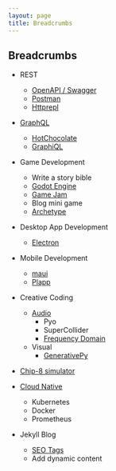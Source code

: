 ```yaml
---
layout: page
title: Breadcrumbs
---
```


## Breadcrumbs

- REST
    - [OpenAPI / Swagger](https://swagger.io/specification/)
    - [Postman](https://www.postman.com/) 
    - [Httprepl](https://github.com/dotnet/HttpRepl)

- [GraphQL](https://graphql.org/)
    - [HotChocolate](https://github.com/ChilliCream/hotchocolate)
    - [GraphiQL](https://github.com/graphql/graphiql)

- Game Development
    - Write a story bible
    - [Godot Engine](https://docs.godotengine.org/en/stable/)
    - [Game Jam](http://orteil.dashnet.org/gamegen)
    - Blog mini game
    - [Archetype](https://github.com/bjornarprytz/Archetype)

- Desktop App Development
    - [Electron](https://www.electronjs.org/)

- Mobile Development
    - [maui](https://github.com/dotnet/maui)
    - [Plapp](https://github.com/bjornarprytz/Plapp)

- Creative Coding
    - [Audio](https://www.youtube.com/watch?v=ROlkhVs15AM)
        - Pyo
        - SuperCollider
        - [Frequency Domain](https://www.google.com/search?client=firefox-b-d&q=frequency+domain)
    - Visual
        - [GenerativePy](http://www.generativepy.com/)

- [Chip-8 simulator](https://www.freecodecamp.org/news/creating-your-very-own-chip-8-emulator/)

- [Cloud Native](https://www.cncf.io/phippy/)
    - Kubernetes
    - Docker
    - Prometheus

- Jekyll Blog
    - [SEO Tags](https://blog.webjeda.com/optimize-jekyll-seo/)
    - Add dynamic content